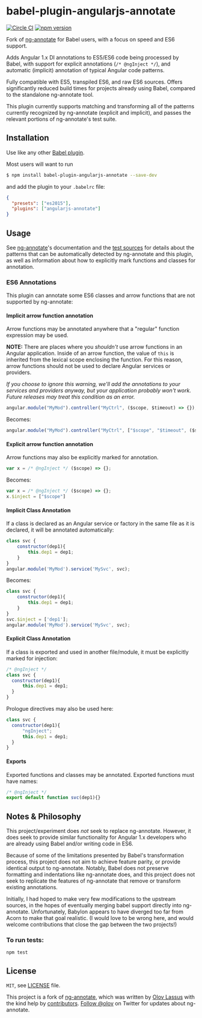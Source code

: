 # babel-plugin-angularjs-annotate

[![Circle CI](https://circleci.com/gh/schmod/babel-plugin-angularjs-annotate.svg?style=svg)](https://circleci.com/gh/schmod/babel-plugin-angularjs-annotate) [![npm version](https://badge.fury.io/js/babel-plugin-angularjs-annotate.svg)](https://badge.fury.io/js/babel-plugin-angularjs-annotate)

Fork of [ng-annotate](https://github.com/olov/ng-annotate) for Babel users, with a focus on speed and ES6 support.

Adds Angular 1.x DI annotations to ES5/ES6 code being processed by Babel, with support for explicit annotations (`/* @ngInject */`), and automatic (implicit) annotation of typical Angular code patterns.

Fully compatible with ES5, transpiled ES6, and raw ES6 sources.  Offers significantly reduced build times for projects already using Babel, compared to the standalone ng-annotate tool.

This plugin currently supports matching and transforming all of the patterns currently recognized by ng-annotate (explicit and implicit), and passes the relevant portions of ng-annotate's test suite.

## Installation

Use like any other [Babel plugin](https://babeljs.io/docs/plugins/).  

Most users will want to run 

```sh
$ npm install babel-plugin-angularjs-annotate --save-dev
```

and add the plugin to your `.babelrc` file:

```json
{
  "presets": ["es2015"],
  "plugins": ["angularjs-annotate"]
}
```

## Usage

See [ng-annotate](https://github.com/olov/ng-annotate)'s documentation and the [test sources](tests/) for details about the patterns that can be automatically detected by ng-annotate and this plugin, as well as information about how to explicitly mark functions and classes for annotation. 

### ES6 Annotations

This plugin can annotate some ES6 classes and arrow functions that are not supported by ng-annotate:

#### Implicit arrow function annotation

Arrow functions may be annotated anywhere that a "regular" function expression may be used. 

**NOTE:** There are places where you _shouldn't_ use arrow functions in an Angular application.  Inside of an arrow function, the value of `this` is inherited from the lexical scope enclosing the function.  For this reason, arrow functions should not be used to declare Angular services or providers.  

_If you choose to ignore this warning, we'll add the annotations to your services and providers anyway, but your application probably won't work.  Future releases may treat this condition as an error._

```js
angular.module("MyMod").controller("MyCtrl", ($scope, $timeout) => {});
```

Becomes:

```js
angular.module("MyMod").controller("MyCtrl", ["$scope", "$timeout", ($scope, $timeout) => {}]);
```

#### Explicit arrow function annotation

Arrow functions may also be explicitly marked for annotation.

```js
var x = /* @ngInject */ ($scope) => {};
```

Becomes:

```js
var x = /* @ngInject */ ($scope) => {};
x.$inject = ["$scope"]
```

#### Implicit Class Annotation

If a class is declared as an Angular service or factory in the same file as it is declared, it will be annotated automatically:

```js
class svc {
    constructor(dep1){
        this.dep1 = dep1;
    }
}
angular.module('MyMod').service('MySvc', svc);
```

Becomes:

```js
class svc {
    constructor(dep1){
        this.dep1 = dep1;
    }
}
svc.$inject = ['dep1'];
angular.module('MyMod').service('MySvc', svc);
```

#### Explicit Class Annotation

If a class is exported and used in another file/module, it must be explicitly marked for injection:

```js
/* @ngInject */
class svc {
  constructor(dep1){
      this.dep1 = dep1;
  }
}
```

Prologue directives may also be used here:

```js
class svc {
  constructor(dep1){
      "ngInject";
      this.dep1 = dep1;
  }
}
```

#### Exports

Exported functions and classes may be annotated.  Exported functions must have names:

```js
/* @ngInject */
export default function svc(dep1){}
```

## Notes & Philosophy

This project/experiment does _not_ seek to replace ng-annotate.  However, it does seek to provide similar 
functionality for Angular 1.x developers who are already using Babel and/or writing code in ES6.

Because of some of the limitations presented by Babel's transformation process, this project does not aim to 
achieve feature parity, or provide identical output to ng-annotate. Notably, Babel does not preserve formatting
and indentations like ng-annotate does, and this project does not seek to replicate the features of ng-annotate that remove or transform existing annotations.

Initially, I had hoped to make very few modifications to the upstream sources, in the hopes of eventually
merging babel support directly into ng-annotate.  Unfortunately, Babylon appears to have diverged too 
far from Acorn to make that goal realistic.  (I would love to be wrong here, and would welcome contributions that close the gap between the two projects!)

### To run tests:

```
npm test
```


## License
`MIT`, see [LICENSE](LICENSE) file.

This project is a fork of [ng-annotate](https://github.com/olov/ng-annotate), which  was written by [Olov Lassus](https://github.com/olov) with the kind help by
[contributors](https://github.com/olov/ng-annotate/graphs/contributors).
[Follow @olov](https://twitter.com/olov) on Twitter for updates about ng-annotate.
